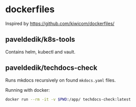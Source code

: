 # dockerfiles

Inspired by https://github.com/kiwicom/dockerfiles/

## paveldedik/k8s-tools

Contains helm, kubectl and vault.

## paveldedik/techdocs-check

Runs mkdocs recursively on found `mkdocs.yaml` files.

Running with docker:

```bash
docker run --rm -it -v $PWD:/app/ techdocs-check:latest
```
